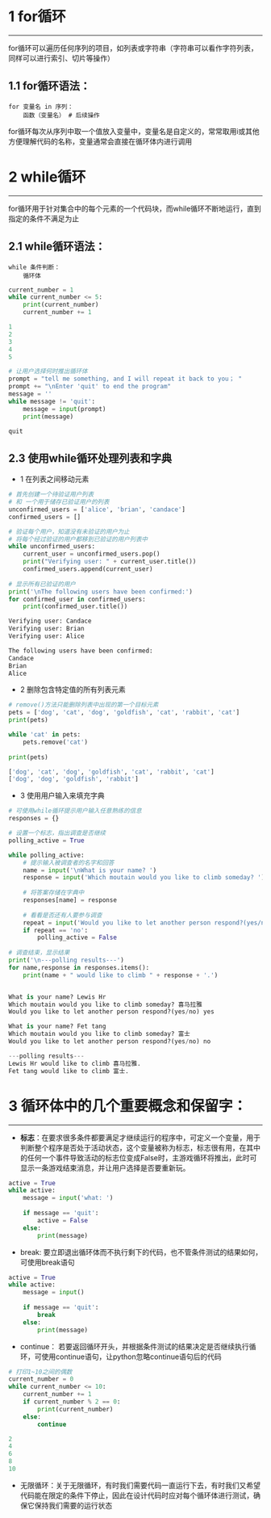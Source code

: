 # 1 for循环

------------

for循环可以遍历任何序列的项目，如列表或字符串（字符串可以看作字符列表，同样可以进行索引、切片等操作）

## 1.1 for循环语法：
```
for 变量名 in 序列：
    函数（变量名） # 后续操作
```
for循环每次从序列中取一个值放入变量中，变量名是自定义的，常常取用i或其他方便理解代码的名称，变量通常会直接在循环体内进行调用


# 2 while循环

--------------

for循环用于针对集合中的每个元素的一个代码块，而while循环不断地运行，直到指定的条件不满足为止

## 2.1 while循环语法：
```
while 条件判断：
    循环体
```


```python
current_number = 1
while current_number <= 5:
    print(current_number)
    current_number += 1

1
2
3
4
5
```


```python
# 让用户选择何时推出循环体
prompt = "tell me something, and I will repeat it back to you； "
prompt += "\nEnter 'quit' to end the program"
message = ''
while message != 'quit':
    message = input(prompt)
    print(message)

quit
```


## 2.3 使用while循环处理列表和字典

- 1 在列表之间移动元素


```python
# 首先创建一个待验证用户列表
# 和 一个用于储存已验证用户的列表
unconfirmed_users = ['alice', 'brian', 'candace']
confirmed_users = []

# 验证每个用户，知道没有未验证的用户为止
# 将每个经过验证的用户都移到已验证的用户列表中
while unconfirmed_users:
    current_user = unconfirmed_users.pop()
    print("Verifying user: " + current_user.title())
    confirmed_users.append(current_user)
    
# 显示所有已验证的用户
print('\nThe following users have been confirmed:')
for confirmed_user in confirmed_users:
    print(confirmed_user.title())

Verifying user: Candace
Verifying user: Brian
Verifying user: Alice

The following users have been confirmed:
Candace
Brian
Alice
```


- 2 删除包含特定值的所有列表元素


```python
# remove()方法只能删除列表中出现的第一个目标元素
pets = ['dog', 'cat', 'dog', 'goldfish', 'cat', 'rabbit', 'cat']
print(pets)

while 'cat' in pets:
    pets.remove('cat')
    
print(pets)

['dog', 'cat', 'dog', 'goldfish', 'cat', 'rabbit', 'cat']
['dog', 'dog', 'goldfish', 'rabbit']
```

    

- 3 使用用户输入来填充字典


```python
# 可使用while循环提示用户输入任意熟练的信息
responses = {}

# 设置一个标志，指出调查是否继续
polling_active = True

while polling_active:
    # 提示输入被调查者的名字和回答
    name = input('\nWhat is your name? ')
    response = input('Which moutain would you like to climb someday? ')
    
    # 将答案存储在字典中
    responses[name] = response
    
    # 看看是否还有人要参与调查
    repeat = input('Would you like to let another person respond?(yes/no) ')
    if repeat == 'no':
        polling_active = False
        
# 调查结束，显示结果
print('\n---polling results---')
for name,response in responses.items():
    print(name + " would like to climb " + response + '.')


What is your name? Lewis Hr
Which moutain would you like to climb someday? 喜马拉雅
Would you like to let another person respond?(yes/no) yes

What is your name? Fet tang
Which moutain would you like to climb someday? 富士
Would you like to let another person respond?(yes/no) no

---polling results---
Lewis Hr would like to climb 喜马拉雅.
Fet tang would like to climb 富士.
```

    

# 3 循环体中的几个重要概念和保留字：

------------------------------

- **标志**：在要求很多条件都要满足才继续运行的程序中，可定义一个变量，用于判断整个程序是否处于活动状态，这个变量被称为标志，标志很有用，在其中的任何一个事件导致活动的标志位变成False时，主游戏循环将推出，此时可显示一条游戏结束消息，并让用户选择是否要重新玩。


```python
active = True
while active:
    message = input('what: ')
    
    if message == 'quit':
        active = False
    else:
        print(message)
```

- break: 要立即退出循环体而不执行剩下的代码，也不管条件测试的结果如何，可使用break语句


```python
active = True
while active:
    message = input()
    
    if message == 'quit':
        break
    else:
        print(message)
```

- continue： 若要返回循环开头，并根据条件测试的结果决定是否继续执行循环，可使用continue语句，让python忽略continue语句后的代码


```python
# 打印1~10之间的偶数
current_number = 0
while current_number <= 10:
    current_number += 1
    if current_number % 2 == 0:
        print(current_number)
    else:
        continue

2
4
6
8
10
```


- 无限循环：关于无限循环，有时我们需要代码一直运行下去，有时我们又希望代码能在限定的条件下停止，因此在设计代码时应对每个循环体进行测试，确保它保持我们需要的运行状态
